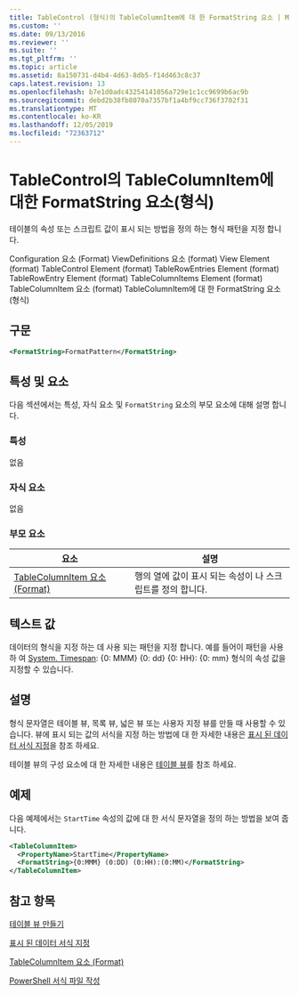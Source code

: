 ```yaml
---
title: TableControl (형식)의 TableColumnItem에 대 한 FormatString 요소 | Microsoft Docs
ms.custom: ''
ms.date: 09/13/2016
ms.reviewer: ''
ms.suite: ''
ms.tgt_pltfrm: ''
ms.topic: article
ms.assetid: 8a150731-d4b4-4d63-8db5-f14d463c8c37
caps.latest.revision: 13
ms.openlocfilehash: b7e1d0adc43254141056a729e1c1cc9699b6ac9b
ms.sourcegitcommit: debd2b38fb8070a7357bf1a4bf9cc736f3702f31
ms.translationtype: MT
ms.contentlocale: ko-KR
ms.lasthandoff: 12/05/2019
ms.locfileid: "72363712"
---
```

# <a name="formatstring-element-for-tablecolumnitem-for-tablecontrol-format"></a>TableControl의 TableColumnItem에 대한 FormatString 요소(형식)

테이블의 속성 또는 스크립트 값이 표시 되는 방법을 정의 하는 형식 패턴을 지정 합니다.

Configuration 요소 (Format) ViewDefinitions 요소 (format) View Element (format) TableControl Element (format) TableRowEntries Element (format) TableRowEntry Element (format) TableColumnItems Element (format) TableColumnItem 요소 (format) TableColumnItem에 대 한 FormatString 요소 (형식)

## <a name="syntax"></a>구문

```xml
<FormatString>FormatPattern</FormatString>
```

## <a name="attributes-and-elements"></a>특성 및 요소

다음 섹션에서는 특성, 자식 요소 및 `FormatString` 요소의 부모 요소에 대해 설명 합니다.

### <a name="attributes"></a>특성

없음

### <a name="child-elements"></a>자식 요소

없음

### <a name="parent-elements"></a>부모 요소

|요소|설명|
|-------------|-----------------|
|[TableColumnItem 요소 (Format)](./tablecolumnitem-element-for-tablecolumnitems-for-tablecontrol-format.md)|행의 열에 값이 표시 되는 속성이 나 스크립트를 정의 합니다.|

## <a name="text-value"></a>텍스트 값

데이터의 형식을 지정 하는 데 사용 되는 패턴을 지정 합니다. 예를 들어이 패턴을 사용 하 여 [System. Timespan](/dotnet/api/System.TimeSpan): {0: MMM} {0: dd} {0: HH}: {0: mm} 형식의 속성 값을 지정할 수 있습니다.

## <a name="remarks"></a>설명

형식 문자열은 테이블 뷰, 목록 뷰, 넓은 뷰 또는 사용자 지정 뷰를 만들 때 사용할 수 있습니다. 뷰에 표시 되는 값의 서식을 지정 하는 방법에 대 한 자세한 내용은 [표시 된 데이터 서식 지정](./formatting-displayed-data.md)을 참조 하세요.

테이블 뷰의 구성 요소에 대 한 자세한 내용은 [테이블 뷰](./creating-a-table-view.md)를 참조 하세요.

## <a name="example"></a>예제

다음 예제에서는 `StartTime` 속성의 값에 대 한 서식 문자열을 정의 하는 방법을 보여 줍니다.

```xml
<TableColumnItem>
  <PropertyName>StartTime</PropertyName>
  <FormatString>{0:MMM} (0:DD) (0:HH):(0:MM)</FormatString>
</TableColumnItem>
```

## <a name="see-also"></a>참고 항목

[테이블 뷰 만들기](./creating-a-table-view.md)

[표시 된 데이터 서식 지정](./formatting-displayed-data.md)

[TableColumnItem 요소 (Format)](./tablecolumnitem-element-for-tablecolumnitems-for-tablecontrol-format.md)

[PowerShell 서식 파일 작성](./writing-a-powershell-formatting-file.md)

